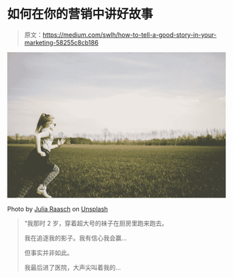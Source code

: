 # 如何在你的营销中讲好故事

> 原文：<https://medium.com/swlh/how-to-tell-a-good-story-in-your-marketing-58255c8cb186>

![](img/ecf7a50fcda386cc11af4fc3aaf036e1.png)

Photo by [Julia Raasch](https://unsplash.com/@julesrsh?utm_source=medium&utm_medium=referral) on [Unsplash](https://unsplash.com?utm_source=medium&utm_medium=referral)

> “我那时 2 岁，穿着超大号的袜子在厨房里跑来跑去。
> 
> 我在追逐我的影子。我有信心我会赢…
> 
> 但事实并非如此。
> 
> 我最后进了医院，大声尖叫着我的…